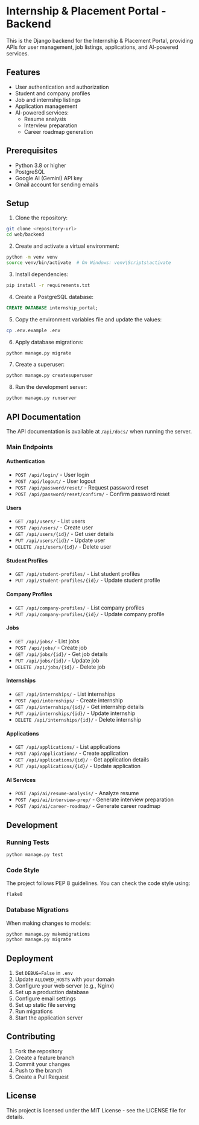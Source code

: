 # Internship & Placement Portal - Backend

This is the Django backend for the Internship & Placement Portal, providing APIs for user management, job listings, applications, and AI-powered services.

## Features

- User authentication and authorization
- Student and company profiles
- Job and internship listings
- Application management
- AI-powered services:
  - Resume analysis
  - Interview preparation
  - Career roadmap generation

## Prerequisites

- Python 3.8 or higher
- PostgreSQL
- Google AI (Gemini) API key
- Gmail account for sending emails

## Setup

1. Clone the repository:
```bash
git clone <repository-url>
cd web/backend
```

2. Create and activate a virtual environment:
```bash
python -m venv venv
source venv/bin/activate  # On Windows: venv\Scripts\activate
```

3. Install dependencies:
```bash
pip install -r requirements.txt
```

4. Create a PostgreSQL database:
```sql
CREATE DATABASE internship_portal;
```

5. Copy the environment variables file and update the values:
```bash
cp .env.example .env
```

6. Apply database migrations:
```bash
python manage.py migrate
```

7. Create a superuser:
```bash
python manage.py createsuperuser
```

8. Run the development server:
```bash
python manage.py runserver
```

## API Documentation

The API documentation is available at `/api/docs/` when running the server.

### Main Endpoints

#### Authentication
- `POST /api/login/` - User login
- `POST /api/logout/` - User logout
- `POST /api/password/reset/` - Request password reset
- `POST /api/password/reset/confirm/` - Confirm password reset

#### Users
- `GET /api/users/` - List users
- `POST /api/users/` - Create user
- `GET /api/users/{id}/` - Get user details
- `PUT /api/users/{id}/` - Update user
- `DELETE /api/users/{id}/` - Delete user

#### Student Profiles
- `GET /api/student-profiles/` - List student profiles
- `PUT /api/student-profiles/{id}/` - Update student profile

#### Company Profiles
- `GET /api/company-profiles/` - List company profiles
- `PUT /api/company-profiles/{id}/` - Update company profile

#### Jobs
- `GET /api/jobs/` - List jobs
- `POST /api/jobs/` - Create job
- `GET /api/jobs/{id}/` - Get job details
- `PUT /api/jobs/{id}/` - Update job
- `DELETE /api/jobs/{id}/` - Delete job

#### Internships
- `GET /api/internships/` - List internships
- `POST /api/internships/` - Create internship
- `GET /api/internships/{id}/` - Get internship details
- `PUT /api/internships/{id}/` - Update internship
- `DELETE /api/internships/{id}/` - Delete internship

#### Applications
- `GET /api/applications/` - List applications
- `POST /api/applications/` - Create application
- `GET /api/applications/{id}/` - Get application details
- `PUT /api/applications/{id}/` - Update application

#### AI Services
- `POST /api/ai/resume-analysis/` - Analyze resume
- `POST /api/ai/interview-prep/` - Generate interview preparation
- `POST /api/ai/career-roadmap/` - Generate career roadmap

## Development

### Running Tests
```bash
python manage.py test
```

### Code Style
The project follows PEP 8 guidelines. You can check the code style using:
```bash
flake8
```

### Database Migrations
When making changes to models:
```bash
python manage.py makemigrations
python manage.py migrate
```

## Deployment

1. Set `DEBUG=False` in `.env`
2. Update `ALLOWED_HOSTS` with your domain
3. Configure your web server (e.g., Nginx)
4. Set up a production database
5. Configure email settings
6. Set up static file serving
7. Run migrations
8. Start the application server

## Contributing

1. Fork the repository
2. Create a feature branch
3. Commit your changes
4. Push to the branch
5. Create a Pull Request

## License

This project is licensed under the MIT License - see the LICENSE file for details. 